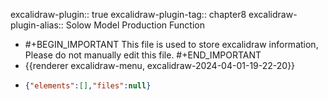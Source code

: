 excalidraw-plugin:: true
excalidraw-plugin-tag:: chapter8
excalidraw-plugin-alias:: Solow Model Production Function

- #+BEGIN_IMPORTANT
  This file is used to store excalidraw information, Please do not manually edit this file.
  #+END_IMPORTANT
- {{renderer excalidraw-menu, excalidraw-2024-04-01-19-22-20}}
- ```json
  {"elements":[],"files":null}
  ```
